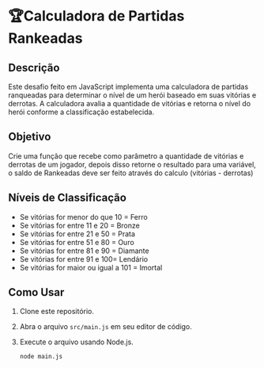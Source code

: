 # 🏆Calculadora de Partidas Rankeadas

## Descrição

Este desafio feito em JavaScript implementa uma calculadora de partidas ranqueadas para determinar o nível de um herói baseado em suas vitórias e derrotas. A calculadora avalia a quantidade de vitórias e retorna o nível do herói conforme a classificação estabelecida.

## Objetivo

Crie uma função que recebe como parâmetro a quantidade de vitórias e derrotas de um jogador,
depois disso retorne o resultado para uma variável, o saldo de Rankeadas deve ser feito através do calculo (vitórias - derrotas)

## Níveis de Classificação

- Se vitórias for menor do que 10 = Ferro
- Se vitórias for entre 11 e 20 = Bronze
- Se vitórias for entre 21 e 50 = Prata
- Se vitórias for entre 51 e 80 = Ouro
- Se vitórias for entre 81 e 90 = Diamante
- Se vitórias for entre 91 e 100= Lendário
- Se vitórias for maior ou igual a 101 = Imortal

## Como Usar

1. Clone este repositório.

2. Abra o arquivo `src/main.js` em seu editor de código.

3. Execute o arquivo usando Node.js.

   `node main.js`
